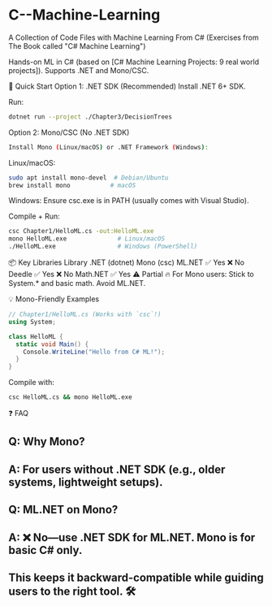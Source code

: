 # C--Machine-Learning
A Collection of Code Files with Machine Learning From C# (Exercises from The Book called "C# Machine Learning")

Hands-on ML in C# (based on [C# Machine Learning Projects: 9 real world projects]). Supports .NET and Mono/CSC.

🚀 Quick Start
Option 1: .NET SDK (Recommended)
Install .NET 6+ SDK.

Run:

```bash
dotnet run --project ./Chapter3/DecisionTrees
```


Option 2: Mono/CSC (No .NET SDK)
```bash
Install Mono (Linux/macOS) or .NET Framework (Windows):
```

Linux/macOS:

```bash
sudo apt install mono-devel  # Debian/Ubuntu
brew install mono           # macOS
```

Windows: Ensure csc.exe is in PATH (usually comes with Visual Studio).

Compile + Run:

```bash
csc Chapter1/HelloML.cs -out:HelloML.exe  
mono HelloML.exe              # Linux/macOS  
./HelloML.exe                 # Windows (PowerShell)
```


📦 Key Libraries
Library	.NET (dotnet)	Mono (csc)
ML.NET	✅ Yes	❌ No
Deedle	✅ Yes	❌ No
Math.NET	✅ Yes	⚠️ Partial
🔥 For Mono users: Stick to System.* and basic math. Avoid ML.NET.

💡 Mono-Friendly Examples
```csharp
// Chapter1/HelloML.cs (Works with `csc`!)  
using System;

class HelloML {  
  static void Main() {  
    Console.WriteLine("Hello from C# ML!");  
  }  
}
```
Compile with:

```bash
csc HelloML.cs && mono HelloML.exe
```

❓ FAQ
## Q: Why Mono?
## A: For users without .NET SDK (e.g., older systems, lightweight setups).

## Q: ML.NET on Mono?
## A: ❌ No—use .NET SDK for ML.NET. Mono is for basic C# only.

## This keeps it backward-compatible while guiding users to the right tool. 🛠️
